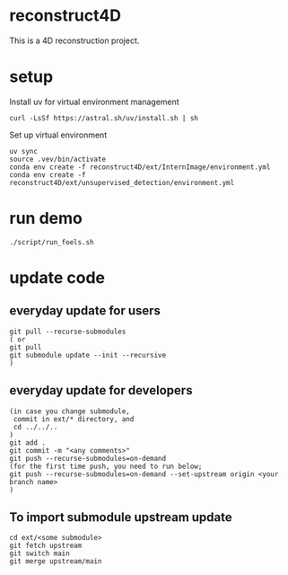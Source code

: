 # reconstruct4D
This is a 4D reconstruction project.

# setup
Install uv for virtual environment management
```
curl -LsSf https://astral.sh/uv/install.sh | sh

```

Set up virtual environment
```
uv sync
source .vev/bin/activate
conda env create -f reconstruct4D/ext/InternImage/environment.yml
conda env create -f reconstruct4D/ext/unsupervised_detection/environment.yml
```

# run demo
```
./script/run_foels.sh
```

# update code
## everyday update for users
```
git pull --recurse-submodules
( or
git pull
git submodule update --init --recursive
)
```

## everyday update for developers
```
(in case you change submodule,
 commit in ext/* directory, and
 cd ../../..
)
git add .
git commit -m "<any comments>"
git push --recurse-submodules=on-demand
(for the first time push, you need to run below;
git push --recurse-submodules=on-demand --set-upstream origin <your branch name>
)
```

## To import submodule upstream update
```
cd ext/<some submodule>
git fetch upstream
git switch main
git merge upstream/main
```